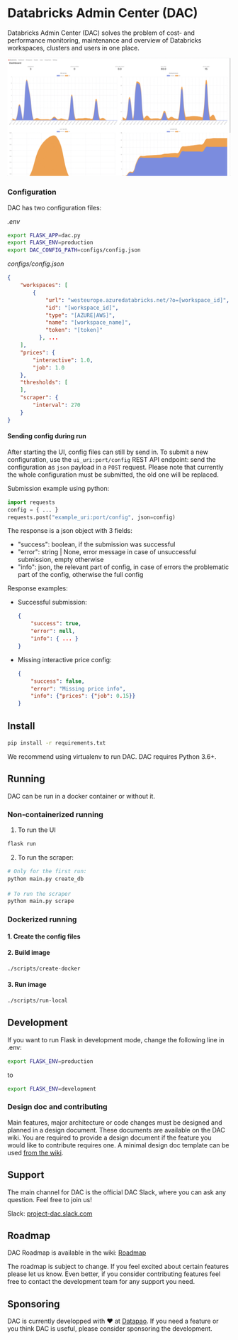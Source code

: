 # Databricks Admin Center (DAC)
Databricks Admin Center (DAC) solves the problem of cost- and performance monitoring, maintenance and overview of Databricks workspaces, clusters and users in one place.

![](img/screencast.gif)


### Configuration
DAC has two configuration files:

_.env_
```bash
export FLASK_APP=dac.py
export FLASK_ENV=production
export DAC_CONFIG_PATH=configs/config.json
```
_configs/config.json_
```json
{
    "workspaces": [
        {
            "url": "westeurope.azuredatabricks.net/?o=[workspace_id]",
            "id": "[workspace_id]",
            "type": "[AZURE|AWS]",
            "name": "[workspace_name]",
            "token": "[token]"
          }, ...
    ],
    "prices": {
        "interactive": 1.0,
        "job": 1.0
    },
    "thresholds": [
    ],
    "scraper": {
        "interval": 270
    }
}
```

#### Sending config during run

After starting the UI, config files can still by send in. To submit a new configuration, use the `ui_uri:port/config` REST API endpoint: send the configuration as `json` payload in a `POST` request. Please note that currently the whole configuration must be submitted, the old one will be replaced.

Submission example using python:
```python
import requests
config = { ... }
requests.post("example_uri:port/config", json=config)
```

The response is a json object with 3 fields:
- "success": boolean, if the submission was successful
- "error": string | None, error message in case of unsuccessful submission, empty otherwise
- "info": json, the relevant part of config, in case of errors the problematic part of the config, otherwise the full config

Response examples:
- Successful submission:
    ```json
    {
        "success": true,
        "error": null,
        "info": { ... }
    }
    ```
- Missing interactive price config:
    ```json
    {
        "success": false,
        "error": "Missing price info",
        "info": {"prices": {"job": 0.15}}
    }
    ```

## Install

```bash
pip install -r requirements.txt
```

We recommend using virtualenv to run DAC. DAC requires Python 3.6+.

## Running
DAC can be run in a docker container or without it.
### Non-containerized running
1. To run the UI

```bash
flask run
```

2. To run the scraper:

```bash
# Only for the first run:
python main.py create_db

# To run the scraper
python main.py scrape
```

### Dockerized running

#### 1. Create the config files

#### 2. Build image
```bash
./scripts/create-docker
```
#### 3. Run image
```bash
./scripts/run-local
```

## Development

If you want to run Flask in development mode, change the following line in .env:

```bash
export FLASK_ENV=production
```

to

```bash
export FLASK_ENV=development
```

### Design doc and contributing

Main features, major architecture or code changes must be designed and planned in a design document. These documents are available on the DAC wiki. You are required to provide a design document if the feature you would like to contribute requires one. A minimal design doc template can be used [from the wiki](https://github.com/datapao/dac/wiki/Design-doc-template).

## Support

The main channel for DAC is the official DAC Slack, where you can ask any question. Feel free to join us!

Slack: [project-dac.slack.com](https://project-dac.slack.com)

## Roadmap

DAC Roadmap is available in the wiki: [Roadmap](https://github.com/datapao/dac/wiki/Roadmap)

The roadmap is subject to change. If you feel excited about certain features please let us know. Even better, if you consider contributing features feel free to contact the development team for any support you need.

## Sponsoring

DAC is currently developped with ❤️ at [Datapao](https://datapao.com). If you need a feature or you think DAC is useful, please consider sponsoring the development.
